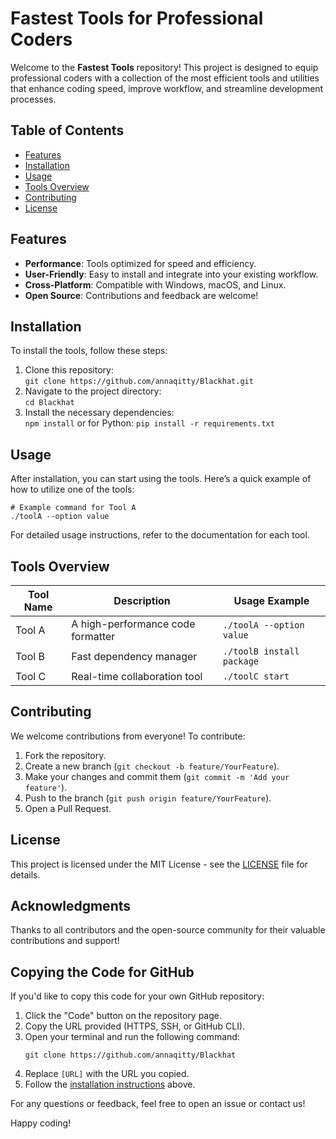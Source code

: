 <body>

<h1>Fastest Tools for Professional Coders</h1>

<p>Welcome to the <strong>Fastest Tools</strong> repository! This project is designed to equip professional coders with a collection of the most efficient tools and utilities that enhance coding speed, improve workflow, and streamline development processes.</p>

<h2>Table of Contents</h2>
<ul>
    <li><a href="#features">Features</a></li>
    <li><a href="#installation">Installation</a></li>
    <li><a href="#usage">Usage</a></li>
    <li><a href="#tools-overview">Tools Overview</a></li>
    <li><a href="#contributing">Contributing</a></li>
    <li><a href="#license">License</a></li>
</ul>

<h2 id="features">Features</h2>
<ul>
    <li><strong>Performance</strong>: Tools optimized for speed and efficiency.</li>
    <li><strong>User-Friendly</strong>: Easy to install and integrate into your existing workflow.</li>
    <li><strong>Cross-Platform</strong>: Compatible with Windows, macOS, and Linux.</li>
    <li><strong>Open Source</strong>: Contributions and feedback are welcome!</li>
</ul>

<h2 id="installation">Installation</h2>
<p>To install the tools, follow these steps:</p>
<ol>
    <li>Clone this repository:
        <br><code>git clone https://github.com/annaqitty/Blackhat.git</code>
    </li>
    <li>Navigate to the project directory:
        <br><code>cd Blackhat</code>
    </li>
    <li>Install the necessary dependencies:
        <br><code>npm install</code> or for Python: <code>pip install -r requirements.txt</code>
    </li>
</ol>

<h2 id="usage">Usage</h2>
<p>After installation, you can start using the tools. Here’s a quick example of how to utilize one of the tools:</p>
<pre><code># Example command for Tool A
./toolA --option value</code></pre>
<p>For detailed usage instructions, refer to the documentation for each tool.</p>

<h2 id="tools-overview">Tools Overview</h2>
<table>
    <thead>
        <tr>
            <th>Tool Name</th>
            <th>Description</th>
            <th>Usage Example</th>
        </tr>
    </thead>
    <tbody>
        <tr>
            <td>Tool A</td>
            <td>A high-performance code formatter</td>
            <td><code>./toolA --option value</code></td>
        </tr>
        <tr>
            <td>Tool B</td>
            <td>Fast dependency manager</td>
            <td><code>./toolB install package</code></td>
        </tr>
        <tr>
            <td>Tool C</td>
            <td>Real-time collaboration tool</td>
            <td><code>./toolC start</code></td>
        </tr>
    </tbody>
</table>

<h2 id="contributing">Contributing</h2>
<p>We welcome contributions from everyone! To contribute:</p>
<ol>
    <li>Fork the repository.</li>
    <li>Create a new branch (<code>git checkout -b feature/YourFeature</code>).</li>
    <li>Make your changes and commit them (<code>git commit -m 'Add your feature'</code>).</li>
    <li>Push to the branch (<code>git push origin feature/YourFeature</code>).</li>
    <li>Open a Pull Request.</li>
</ol>

<h2 id="license">License</h2>
<p>This project is licensed under the MIT License - see the <a href="LICENSE">LICENSE</a> file for details.</p>

<h2>Acknowledgments</h2>
<p>Thanks to all contributors and the open-source community for their valuable contributions and support!</p>

<h2>Copying the Code for GitHub</h2>
<p>If you'd like to copy this code for your own GitHub repository:</p>
<ol>
    <li>Click the "Code" button on the repository page.</li>
    <li>Copy the URL provided (HTTPS, SSH, or GitHub CLI).</li>
    <li>Open your terminal and run the following command:</li>
    <pre><code>git clone https://github.com/annaqitty/Blackhat</code></pre>
    <li>Replace <code>[URL]</code> with the URL you copied.</li>
    <li>Follow the <a href="#installation">installation instructions</a> above.</li>
</ol>

<p>For any questions or feedback, feel free to open an issue or contact us!</p>

<p>Happy coding!</p>

</body>
</html>
